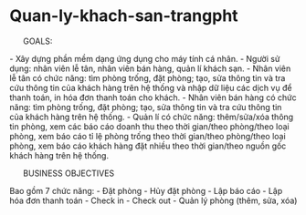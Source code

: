 # Quan-ly-khach-san-trangpht
<ul> GOALS: </ul>
-	Xây dựng phần mềm dạng ứng dụng cho máy tính cá nhân.
- Người sử dụng: nhân viên lễ tân, nhân viên bán hàng, quản lí khách sạn.
-	Nhân viên lễ tân có chức năng: tìm phòng trống, đặt phòng; tạo, sửa thông tin và tra cứu thông tin của khách hàng trên hệ thống và nhập dữ liệu các dịch vụ để thanh toán, in hóa đơn thanh toán cho khách.
-	Nhân viên bán hàng có chức năng: tìm phòng trống, đặt phòng; tạo, sửa thông tin và tra cứu thông tin của khách hàng trên hệ thống.
-	Quản lí có chức năng: thêm/sửa/xóa thông tin phòng, xem các báo cáo doanh thu theo thời gian/theo phòng/theo loại phòng, xem báo cáo tỉ lệ phòng trống theo thời gian/theo phòng/theo loại phòng, xem báo cáo khách hàng đặt nhiều theo thời gian/theo nguồn gốc khách hàng trên hệ thống.

<ul> BUSINESS OBJECTIVES </ul>
Bao gồm 7 chức năng:
- Đặt phòng
- Hủy đặt phòng
- Lập báo cáo
- Lập hóa đơn thanh toán
- Check in
- Check out
- Quản lý phòng (thêm, sửa, xóa)
